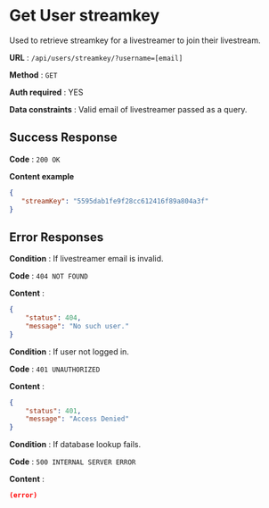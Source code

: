 # Get User streamkey

Used to retrieve streamkey for a livestreamer to join their livestream.

**URL** : `/api/users/streamkey/?username=[email]`

**Method** : `GET`

**Auth required** : YES

**Data constraints** : Valid email of livestreamer passed as a query.

## Success Response

**Code** : `200 OK`

**Content example**

```json
{
   "streamKey": "5595dab1fe9f28cc612416f89a804a3f"
}
```

## Error Responses

**Condition** : If livestreamer email is invalid.

**Code** : `404 NOT FOUND`

**Content** :

```json
{
    "status": 404,
    "message": "No such user."
}
```

**Condition** : If user not logged in.

**Code** : `401 UNAUTHORIZED`

**Content** :

```json
{
    "status": 401,
    "message": "Access Denied"
}
```

**Condition** : If database lookup fails.

**Code** : `500 INTERNAL SERVER ERROR`

**Content** :

```json
(error)
```
